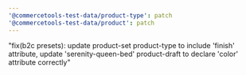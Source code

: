 ```yaml
---
'@commercetools-test-data/product-type': patch
'@commercetools-test-data/product': patch
---
```


"fix(b2c presets): update product-set product-type to include 'finish' attribute, update 'serenity-queen-bed' product-draft to declare 'color' attribute correctly"
